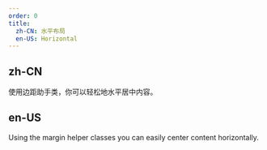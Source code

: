 ```yaml
---
order: 0
title:
  zh-CN: 水平布局
  en-US: Horizontal
---
```


## zh-CN

使用边距助手类，你可以轻松地水平居中内容。

## en-US

Using the margin helper classes you can easily center content horizontally.